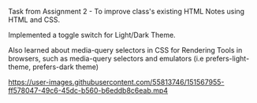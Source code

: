 Task from Assignment 2 - To improve class's existing HTML Notes using HTML and CSS.

Implemented a toggle switch for Light/Dark Theme.

Also learned about media-query selectors in CSS for Rendering Tools in browsers, such as media-query selectors and emulators (i.e prefers-light-theme, prefers-dark theme)

https://user-images.githubusercontent.com/55813746/151567955-ff578047-49c6-45dc-b560-b6eddb8c6eab.mp4


